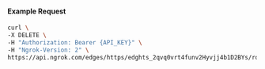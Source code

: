 <!-- Code generated for API Clients. DO NOT EDIT. -->

#### Example Request

```bash
curl \
-X DELETE \
-H "Authorization: Bearer {API_KEY}" \
-H "Ngrok-Version: 2" \
https://api.ngrok.com/edges/https/edghts_2qvq0vrt4funv2Hyvjj4b1D2BYs/routes/edghtsrt_2qvq0qIA741DrTd1pN4P9R3s8ZU/webhook_verification
```
